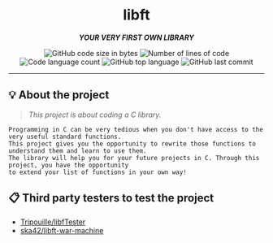 <h1 align="center">
	libft
</h1>

<p align="center">
	<b><i>YOUR VERY FIRST OWN LIBRARY</i></b><br>
</p>

<p align="center">
	<img alt="GitHub code size in bytes" src="https://img.shields.io/github/languages/code-size/surfi89/libft?color=lightblue" />
	<img alt="Number of lines of code" src="https://img.shields.io/tokei/lines/github/surfi89/libft?color=critical" />
	<img alt="Code language count" src="https://img.shields.io/github/languages/count/surfi89/libft?color=yellow" />
	<img alt="GitHub top language" src="https://img.shields.io/github/languages/top/surfi89/libft?color=blue" />
	<img alt="GitHub last commit" src="https://img.shields.io/github/last-commit/surfi89/libft?color=green" />
</p>

---

## 💡 About the project

> _This project is about coding a C library._

	Programming in C can be very tedious when you don't have access to the very useful standard functions.
	This project gives you the opportunity to rewrite those functions to understand them and learn to use them.
	The library will help you for your future projects in C. Through this project, you have the opportunity
	to extend your list of functions in your own way!


## 📋 Third party testers to test the project

* [Tripouille/libfTester](https://github.com/Tripouille/libftTester)
* [ska42/libft-war-machine](https://github.com/ska42/libft-war-machine)
